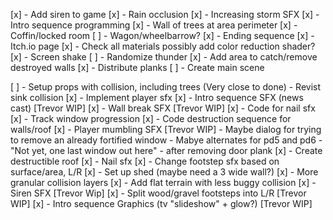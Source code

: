 

[x] - Add siren to game
[x] - Rain occlusion
[x] - Increasing storm SFX
[x] - Intro sequence programming
[x] - Wall of trees at area perimeter
[x] - Coffin/locked room
[ ] - Wagon/wheelbarrow?
[x] - Ending sequence
[x] - Itch.io page
[x] - Check all materials possibly add color reduction shader?
[x] - Screen shake
[ ] - Randomize thunder
[x] - Add area to catch/remove destroyed walls
[x] - Distribute planks
[ ] - Create main scene

[ ] - Setup props with collision, including trees (Very close to done)
	- Revist sink collision
[x] - Implement player sfx
[x] - Intro sequence SFX (news cast) [Trevor WIP]
[x] - Wall break SFX [Trevor WIP]
[x] - Code for nail sfx
[x] - Track window progression
[x] - Code destruction sequence for walls/roof
[x] - Player mumbling SFX [Trevor WIP]
	- Maybe dialog for trying to remove an already fortified window
	- Mabye alternates for pd5 and pd6
	- "Not yet, one last window out here" - after removing door plank
[x] - Create destructible roof
[x] - Nail sfx
[x] - Change footstep sfx based on surface/area, L/R
[x] - Set up shed (maybe need a 3 wide wall?)
[x] - More granular collision layers
[x] - Add flat terrain with less buggy collision
[x] - Siren SFX [Trevor Wip]
[x] - Split wood/gravel footsteps into L/R [Trevor WIP]
[x] - Intro sequence Graphics (tv "slideshow" + glow?) [Trevor WIP]

